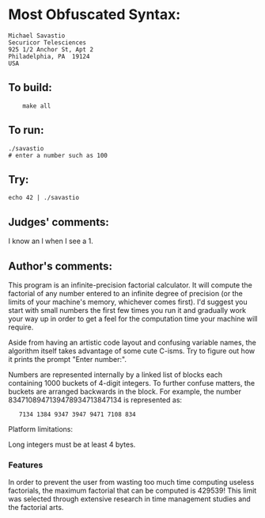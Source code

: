 # Most Obfuscated Syntax:

    Michael Savastio
    Securicor Telesciences
    925 1/2 Anchor St, Apt 2
    Philadelphia, PA  19124
    USA

## To build:

        make all

## To run:

	./savastio
	# enter a number such as 100

## Try:

	echo 42 | ./savastio

## Judges' comments:

I know an l when I see a 1.

## Author's comments:

This program is an infinite-precision factorial calculator.  It will
compute the factorial of any number entered to an infinite degree of
precision (or the limits of your machine's memory, whichever comes
first).  I'd suggest you start with small numbers the first few times
you run it and gradually work your way up in order to get a feel for
the computation time your machine will require.

Aside from having an artistic code layout and confusing variable names,
the algorithm itself takes advantage of some cute C-isms.  Try to
figure out how it prints the prompt "Enter number:".

Numbers are represented internally by a linked list of blocks each
containing 1000 buckets of 4-digit integers.  To further confuse
matters, the buckets are arranged backwards in the block.  For example,
the number 8347108947139478934713847134 is represented as:

       7134 1384 9347 3947 9471 7108 834

Platform limitations:

Long integers must be at least 4 bytes.

### Features

In order to prevent the user from wasting too much time computing
useless factorials, the maximum factorial that can be computed is
429539!  This limit was selected through extensive research in
time management studies and the factorial arts.
